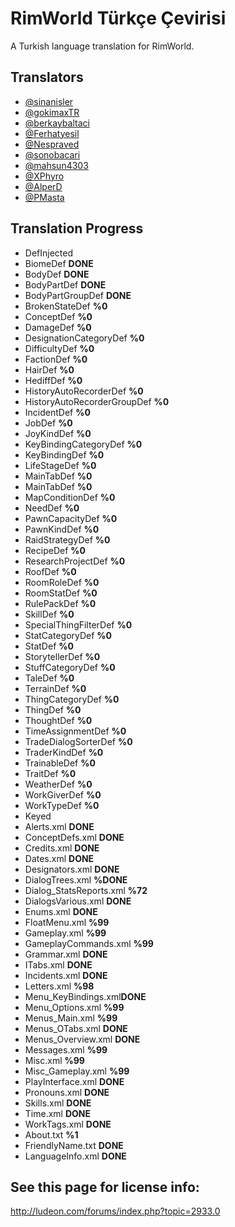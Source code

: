 # RimWorld Türkçe Çevirisi
A Turkish language translation for RimWorld.




## Translators
* [@sinanisler](https://github.com/sinanisler)
* [@gokimaxTR](https://github.com/gokimaxTR)
* [@berkaybaltaci](https://github.com/berkaybaltaci)
* [@Ferhatyesil](https://github.com/Ferhatyesil)
* [@Nespraved](https://github.com/Nespraved)
* [@sonobacari](https://github.com/sonobacari)
* [@mahsun4303](https://github.com/mahsun4303)
* [@XPhyro](https://github.com/XPhyro)
* [@AlperD](https://github.com/AlperD)
* [@PMasta](https://github.com/PMasta)

## Translation Progress
* DefInjected
 * BiomeDef **DONE**
 * BodyDef **DONE**
 * BodyPartDef **DONE**
 * BodyPartGroupDef **DONE**
 * BrokenStateDef **%0**
 * ConceptDef **%0**
 * DamageDef **%0**
 * DesignationCategoryDef **%0**
 * DifficultyDef **%0**
 * FactionDef **%0**
 * HairDef **%0**
 * HediffDef **%0**
 * HistoryAutoRecorderDef **%0**
 * HistoryAutoRecorderGroupDef **%0**
 * IncidentDef **%0**
 * JobDef **%0**
 * JoyKindDef **%0**
 * KeyBindingCategoryDef **%0**
 * KeyBindingDef **%0**
 * LifeStageDef **%0**
 * MainTabDef **%0**
 * MainTabDef **%0**
 * MapConditionDef **%0**
 * NeedDef **%0**
 * PawnCapacityDef **%0**
 * PawnKindDef **%0**
 * RaidStrategyDef **%0**
 * RecipeDef **%0**
 * ResearchProjectDef **%0**
 * RoofDef **%0**
 * RoomRoleDef **%0**
 * RoomStatDef **%0**
 * RulePackDef **%0**
 * SkillDef **%0**
 * SpecialThingFilterDef **%0**
 * StatCategoryDef **%0**
 * StatDef **%0**
 * StorytellerDef **%0**
 * StuffCategoryDef **%0**
 * TaleDef **%0**
 * TerrainDef **%0**
 * ThingCategoryDef **%0**
 * ThingDef **%0**
 * ThoughtDef **%0**
 * TimeAssignmentDef **%0**
 * TradeDialogSorterDef **%0**
 * TraderKindDef **%0**
 * TrainableDef **%0**
 * TraitDef **%0** 
 * WeatherDef **%0** 
 * WorkGiverDef **%0**
 * WorkTypeDef **%0**
* Keyed
 * Alerts.xml **DONE**
 * ConceptDefs.xml **DONE**
 * Credits.xml  **DONE**
 * Dates.xml **DONE**
 * Designators.xml **DONE**
 * DialogTrees.xml **%DONE**
 * Dialog_StatsReports.xml **%72**
 * DialogsVarious.xml **DONE**
 * Enums.xml **DONE**
 * FloatMenu.xml **%99**
 * Gameplay.xml **%99**
 * GameplayCommands.xml **%99**
 * Grammar.xml **DONE**
 * ITabs.xml **DONE**
 * Incidents.xml **DONE**
 * Letters.xml **%98**
 * Menu_KeyBindings.xml**DONE**
 * Menu_Options.xml **%99**
 * Menus_Main.xml **%99**
 * Menus_OTabs.xml **DONE**
 * Menus_Overview.xml **DONE**
 * Messages.xml **%99**
 * Misc.xml **%99**
 * Misc_Gameplay.xml **%99**
 * PlayInterface.xml **DONE**
 * Pronouns.xml **DONE**
 * Skills.xml **DONE**
 * Time.xml **DONE**
 * WorkTags.xml **DONE**
 * About.txt **%1**
 * FriendlyName.txt **DONE**
 * LanguageInfo.xml **DONE**





## See this page for license info:
http://ludeon.com/forums/index.php?topic=2933.0
